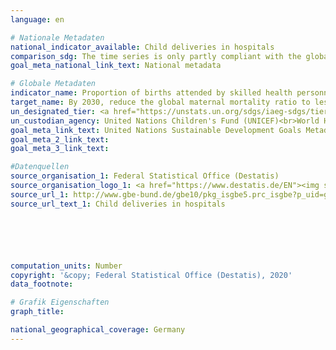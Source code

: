 ```yaml
---
language: en

# Nationale Metadaten
national_indicator_available: Child deliveries in hospitals
comparison_sdg: The time series is only partly compliant with the global metadata.
goal_meta_national_link_text: National metadata

# Globale Metadaten
indicator_name: Proportion of births attended by skilled health personnel
target_name: By 2030, reduce the global maternal mortality ratio to less than 70 per 100,000 live births
un_designated_tier: <a href="https://unstats.un.org/sdgs/iaeg-sdgs/tier-classification/" title="Click here for more information on the UN tier classification.">Tier I</a>
un_custodian_agency: United Nations Children's Fund (UNICEF)<br>World Health Organization (WHO)
goal_meta_link_text: United Nations Sustainable Development Goals Metadata
goal_meta_2_link_text: 
goal_meta_3_link_text: 

#Datenquellen
source_organisation_1: Federal Statistical Office (Destatis)
source_organisation_logo_1: <a href="https://www.destatis.de/EN"><img src="https://g205sdgs.github.io/sdg-indicators/public/OrgImgEn/destatis.png" alt="Logo destatis" style="height:60px; width:148px" /></a>
source_url_1: http://www.gbe-bund.de/gbe10/pkg_isgbe5.prc_isgbe?p_uid=gast&p_aid=0&p_sprache=E
source_url_text_1: Child deliveries in hospitals






computation_units: Number
copyright: '&copy; Federal Statistical Office (Destatis), 2020'
data_footnote: 

# Grafik Eigenschaften
graph_title: 

national_geographical_coverage: Germany
---
```


<span></span>